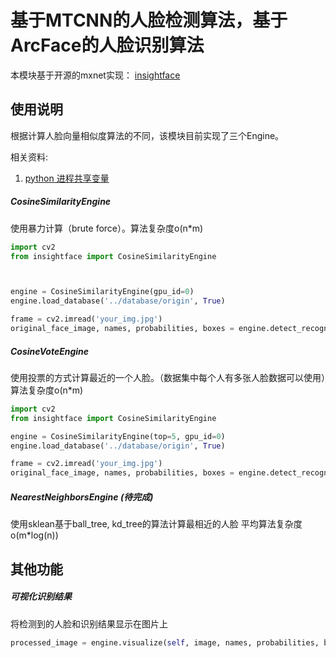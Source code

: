 # 基于MTCNN的人脸检测算法，基于ArcFace的人脸识别算法
本模块基于开源的mxnet实现： [insightface](https://github.com/deepinsight/insightface)

## 使用说明
根据计算人脸向量相似度算法的不同，该模块目前实现了三个Engine。


相关资料:
1. [python 进程共享变量](https://www.google.com/search?q=python+%E8%BF%9B%E7%A8%8B%E5%85%B1%E4%BA%AB%E5%8F%98%E9%87%8F&oq=%E8%BF%9B%E7%A8%8B%E5%85%B1%E4%BA%AB&aqs=chrome.1.69i57j0l5.4947j0j7&sourceid=chrome&ie=UTF-8)

##### CosineSimilarityEngine
使用暴力计算（brute force）。算法复杂度o(n*m)
```py
import cv2
from insightface import CosineSimilarityEngine



engine = CosineSimilarityEngine(gpu_id=0)
engine.load_database('../database/origin', True)

frame = cv2.imread('your_img.jpg')
original_face_image, names, probabilities, boxes = engine.detect_recognize(frame, p_threshold=self.threshold, min_size=self.minsize)
```

##### CosineVoteEngine
使用投票的方式计算最近的一个人脸。（数据集中每个人有多张人脸数据可以使用）算法复杂度o(n*m)

```py
import cv2
from insightface import CosineSimilarityEngine

engine = CosineSimilarityEngine(top=5, gpu_id=0)
engine.load_database('../database/origin', True)

frame = cv2.imread('your_img.jpg')
original_face_image, names, probabilities, boxes = engine.detect_recognize(frame, p_threshold=self.threshold, min_size=self.minsize)
```

##### NearestNeighborsEngine (待完成)
使用sklean基于ball_tree, kd_tree的算法计算最相近的人脸 平均算法复杂度 o(m*log(n))

## 其他功能
##### 可视化识别结果
将检测到的人脸和识别结果显示在图片上
```py
processed_image = engine.visualize(self, image, names, probabilities, boxes)  # image是原始图片， names、probabilities、boxes 是detect_recognize返回的结果
```
